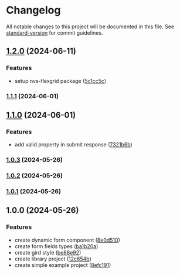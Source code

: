 # Changelog

All notable changes to this project will be documented in this file. See [standard-version](https://github.com/conventional-changelog/standard-version) for commit guidelines.

## [1.2.0](https://github.com/nvs-dynamic-form/ng-core/compare/v1.1.1...v1.2.0) (2024-06-11)


### Features

* setup nvs-flexgrid package ([5c1cc5c](https://github.com/nvs-dynamic-form/ng-core/commit/5c1cc5c9f675870dca17d774df7e632e86338912))

### [1.1.1](https://github.com/nvs-dynamic-form/ng-core/compare/v1.1.0...v1.1.1) (2024-06-01)

## [1.1.0](https://github.com/nvs-dynamic-form/ng-core/compare/v1.0.3...v1.1.0) (2024-06-01)


### Features

* add valid property in submit response ([7321b6b](https://github.com/nvs-dynamic-form/ng-core/commit/7321b6b20aef313ee2cafaa9b38997de54d8f7bc))

### [1.0.3](https://github.com/nvs-dynamic-form/ng-core/compare/v1.0.2...v1.0.3) (2024-05-26)

### [1.0.2](https://github.com/nvs-dynamic-form/ng-core/compare/v1.0.1...v1.0.2) (2024-05-26)

### [1.0.1](https://github.com/nvs-dynamic-form/ng-core/compare/v1.0.0...v1.0.1) (2024-05-26)

## 1.0.0 (2024-05-26)


### Features

* create dynamic form component ([8e0d510](https://github.com/nvs-dynamic-form/ng-core/commit/8e0d510c2829821c20348f71c2e121e8eca84e28))
* create form fields types ([ba1b20a](https://github.com/nvs-dynamic-form/ng-core/commit/ba1b20abde640c071e93442f19cc355a7804fb13))
* create gird style ([be88e92](https://github.com/nvs-dynamic-form/ng-core/commit/be88e92785377f1251508bc624ba80a321c52a6c))
* create library project ([12c654b](https://github.com/nvs-dynamic-form/ng-core/commit/12c654b52dc97e5f958eb854dc5fa4f95af28747))
* create simple example project ([8efc191](https://github.com/nvs-dynamic-form/ng-core/commit/8efc191442bd231031ff206dc41ef4e6dd811b5b))
